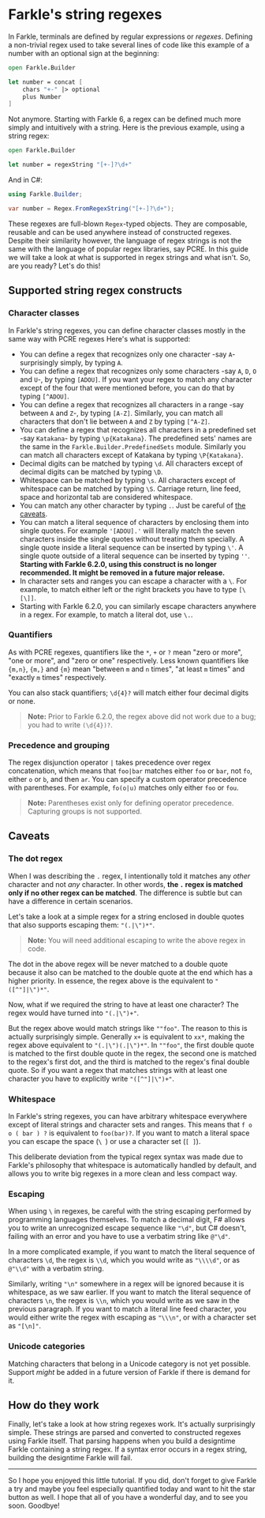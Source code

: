 # Farkle's string regexes

In Farkle, terminals are defined by regular expressions or _regexes_. Defining a non-trivial regex used to take several lines of code like this example of a number with an optional sign at the beginning:

``` fsharp
open Farkle.Builder

let number = concat [
    chars "+-" |> optional
    plus Number
]
```

Not anymore. Starting with Farkle 6, a regex can be defined much more simply and intuitively with a string. Here is the previous example, using a string regex:

``` fsharp
open Farkle.Builder

let number = regexString "[+-]?\d+"
```

And in C#:

``` csharp
using Farkle.Builder;

var number = Regex.FromRegexString("[+-]?\d+");
```

These regexes are full-blown `Regex`-typed objects. They are composable, reusable and can be used anywhere instead of constructed regexes. Despite their similarity however, the language of regex strings is not the same with the language of popular regex libraries, say PCRE. In this guide we will take a look at what is supported in regex strings and what isn't. So, are you ready? Let's do this!

## Supported string regex constructs

### Character classes

In Farkle's string regexes, you can define character classes mostly in the same way with PCRE regexes Here's what is supported:

* You can define a regex that recognizes only one character -say `A`- surprisingly simply, by typing `A`.
* You can define a regex that recognizes only some characters -say `A`, `D`, `O` and `U`-, by typing `[ADOU]`. If you want your regex to match any character except of the four that were mentioned before, you can do that by typing `[^ADOU]`.
* You can define a regex that recognizes all characters in a range -say between `A` and `Z`-, by typing `[A-Z]`. Similarly, you can match all characters that don't lie between `A` and `Z` by typing `[^A-Z]`.
* You can define a regex that recognizes all characters in a predefined set -say `Katakana`- by typing `\p{Katakana}`. The predefined sets' names are the same in the `Farkle.Builder.PredefinedSets` module. Similarly you can match all characters except of Katakana by typing `\P{Katakana}`.
* Decimal digits can be matched by typing `\d`. All characters except of decimal digits can be matched by typing `\D`.
* Whitespace can be matched by typing `\s`. All characters except of whitespace can be matched by typing `\S`. Carriage return, line feed, space and horizontal tab are considered whitespace.
* You can match any other character by typing `.`. Just be careful of [the caveats](#The-dot-regex).
* You can match a literal sequence of characters by enclosing them into single quotes. For example `'[ADOU].'` will literally match the seven characters inside the single quotes without treating them specially. A single quote inside a literal sequence can be inserted by typing `\'`. A single quote outside of a literal sequence can be inserted by typing `''`. __Starting with Farkle 6.2.0, using this construct is no longer recommended. It might be removed in a future major release.__
* In character sets and ranges you can escape a character with a `\`. For example, to match either left or the right brackets you have to type `[\[\]]`.
* Starting with Farkle 6.2.0, you can similarly escape characters anywhere in a regex. For example, to match a literal dot, use `\.`.

### Quantifiers

As with PCRE regexes, quantifiers like the `*`, `+` or `?` mean "zero or more", "one or more", and "zero or one" respectively. Less known quantifiers like `{m,n}`, `{m,}` and `{m}` mean "between `m` and `n` times", "at least `m` times" and "exactly `m` times" respectively.

You can also stack quantifiers; `\d{4}?` will match either four decimal digits or none.

> __Note:__ Prior to Farkle 6.2.0, the regex above did not work due to a bug; you had to write `(\d{4})?`.

### Precedence and grouping

The regex disjunction operator `|` takes precedence over regex concatenation, which means that `foo|bar` matches either `foo` or `bar`, not `fo`, either `o` or `b`, and then `ar`. You can specify a custom operator precedence with parentheses. For example, `fo(o|u)` matches only either `foo` or `fou`.

> __Note:__ Parentheses exist only for defining operator precedence. Capturing groups is not supported.

## Caveats

### The dot regex

When I was describing the `.` regex, I intentionally told it matches any _other_ character and not _any_ character. In other words, __the `.` regex is matched only if no other regex can be matched__. The difference is subtle but can have a difference in certain scenarios.

Let's take a look at a simple regex for a string enclosed in double quotes that also supports escaping them: `"(.|\")*"`.

> __Note:__ You will need additional escaping to write the above regex in code.

The dot in the above regex will be never matched to a double quote because it also can be matched to the double quote at the end which has a higher priority. In essence, the regex above is the equivalent to `"([^"]|\")*"`.

Now, what if we required the string to have at least one character? The regex would have turned into `"(.|\")+"`.

But the regex above would match strings like `""foo"`. The reason to this is actually surprisingly simple. Generally `x+` is equivalent to `xx*`, making the regex above equivalent to `"(.|\")(.|\")*"`. In `""foo"`, the first double quote is matched to the first double quote in the regex, the second one is matched to the regex's first dot, and the third is matched to the regex's final double quote. So if you want a regex that matches strings with at least one character you have to explicitly write `"([^"]|\")+"`.

### Whitespace

In Farkle's string regexes, you can have arbitrary whitespace everywhere except of literal strings and character sets and ranges. This means that `f o o ( bar ) ?` is equivalent to `foo(bar)?`. If you want to match a literal space you can escape the space (`\ `) or use a character set (`[ ]`).

This deliberate deviation from the typical regex syntax was made due to Farkle's philosophy that whitespace is automatically handled by default, and allows you to write big regexes in a more clean and less compact way.

### Escaping

When using `\` in regexes, be careful with the string escaping performed by programming languages themselves. To match a decimal digit, F# allows you to write an unrecognized escape sequence like `"\d"`, but C# doesn't, failing with an error and you have to use a verbatim string like `@"\d"`.

In a more complicated example, if you want to match the literal sequence of characters `\d`, the regex is `\\d`, which you would write as `"\\\\d"`, or as `@"\\d"` with a verbatim string.

Similarly, writing `"\n"` somewhere in a regex will be ignored because it is whitespace, as we saw earlier. If you want to match the literal sequence of characters `\n`, the regex is `\\n`, which you would write as we saw in the previous paragraph. If you want to match a literal line feed character, you would either write the regex with escaping as `"\\\n"`, or with a character set as `"[\n]"`.

### Unicode categories

Matching characters that belong in a Unicode category is not yet possible. Support _might_ be added in a future version of Farkle if there is demand for it.

## How do they work

Finally, let's take a look at how string regexes work. It's actually surprisingly simple. These strings are parsed and converted to constructed regexes using Farkle itself. That parsing happens when you build a designtime Farkle containing a string regex. If a syntax error occurs in a regex string, building the designtime Farkle will fail.

---

So I hope you enjoyed this little tutorial. If you did, don't forget to give Farkle a try and maybe you feel especially quantified today and want to hit the star button as well. I hope that all of you have a wonderful day, and to see you soon. Goodbye!
